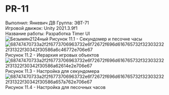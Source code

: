 # PR-11
Выполнил: Янкевич ДВ Группа: ЭВТ-71   
Игровой движок: Unity 2021.3.9f1  
Название работы: Разработка Timer UI   
![Безымян2124ный](https://user-images.githubusercontent.com/119736937/205520016-848081fc-de2c-4e04-a99b-8bf395456e29.png)
Рисунок 11.1 - Секундомер и песочне часы  
![68747470733a2f2f6773706963732e6f72672f696d616765732f323032322f31322f30342f30586a6c46772e706e67](https://user-images.githubusercontent.com/119736937/205520049-2de8beaa-435c-4728-b514-3cde0dfc9f3e.png)  
Рисунок 11.2 - Иерархия игровых объектов  
![68747470733a2f2f6773706963732e6f72672f696d616765732f323032322f31322f30342f30586a62614e2e706e67](https://user-images.githubusercontent.com/119736937/205520084-8e34ce04-538d-4753-9ba3-f7190929e3d4.png)  
Рисунок 11.3 - Настройка для секундомера  
![68747470733a2f2f6773706963732e6f72672f696d616765732f323032322f31322f30342f30586a657a762e706e67](https://user-images.githubusercontent.com/119736937/205520111-eaa9e578-6c27-44d7-a990-dd8e8d62c673.png)  
Рисунок 11.4 - Настройка для песочных часов  

